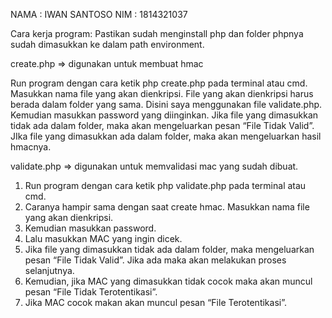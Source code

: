 NAMA : IWAN SANTOSO
NIM : 1814321037

Cara kerja program:
Pastikan sudah menginstall php dan folder phpnya sudah dimasukkan ke dalam path environment.

create.php => digunakan untuk membuat hmac

Run program dengan cara ketik php create.php pada terminal atau cmd.
Masukkan nama file yang akan dienkripsi. File yang akan dienkripsi harus berada dalam folder yang sama. Disini saya menggunakan file validate.php.
Kemudian masukkan password yang diinginkan.
Jika file yang dimasukkan tidak ada dalam folder, maka akan mengeluarkan pesan “File Tidak Valid”.
JIka file yang dimasukkan ada dalam folder, maka akan mengeluarkan hasil hmacnya.

validate.php => digunakan untuk memvalidasi mac yang sudah dibuat.

1. Run program dengan cara ketik php validate.php pada terminal atau cmd.
2. Caranya hampir sama dengan saat create hmac. Masukkan nama file yang akan dienkripsi.
3. Kemudian masukkan password.
4. Lalu masukkan MAC yang ingin dicek.
5. Jika file yang dimasukkan tidak ada dalam folder, maka mengeluarkan pesan “File Tidak Valid”. Jika ada maka akan melakukan proses selanjutnya.
6. Kemudian, jika MAC yang dimasukkan tidak cocok maka akan muncul pesan “File Tidak Terotentikasi”.
7. Jika MAC cocok makan akan muncul pesan “File Terotentikasi”.
